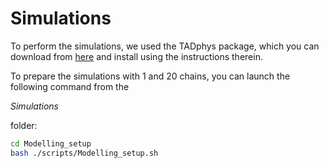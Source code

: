 # Simulations

To perform the simulations, we used the TADphys package, which you can download from [here](https://github.com/cavallifly/TADphys) and install using the instructions therein.

To prepare the simulations with 1 and 20 chains, you can launch the following command from the <p><em>Simulations</em></p> folder:


```bash
cd Modelling_setup
bash ./scripts/Modelling_setup.sh
```
<!---
<div style="text-align: justify">
Each chain is initially organized in a rod-like folding featuring rosettes along the main axis and placed in random positions inside a confining sphere of radius R<sup>*</sup> to set up the volume density of the system to 3% (R<sup>*</sup>= 25.5σ for the 1-chain system and R<sup>*</sup>=69.3σ for the 20-chain system), avoiding clashes with other chains (step 00). After energy minimization, each polymeric system is compressed to reach the DNA density of 10% (step 01). These conditions were achieved by minimization (LAMMPS command: minimize 1.0e-4 1.0e-6 100000 100000) followed by molecular dynamics simulations of 600 τ<sub>LJ</sub> (100,000 ∆t with ∆t = 0.006 τ<sub>LJ</sub>) during which the radius of confining spheres is reduced from the minimum radius to include all the particles of the chains at time 0 to the target radius R (R= 17.1σ for the 1-chain system and R=46.4σ for the 20-chain system). At the target volume density of 10%, the polymer chains have parameters σ~54.2nm and 𝐾<sub>𝜃</sub> ~92.3nm. These estimates were done by considering a fine-scale chromatin model with 𝜈<sub>FS</sub>=100 𝑏𝑝, 𝜎<sub>FS</sub>=20 𝑛𝑚 and 𝐾<sub>𝜃</sub><sup>FS</sup>=50 𝑛𝑚. Finally, each polymeric system is relaxed with a molecular dynamics run of 30,600 τ<sub>LJ</sub> (5,100,000 ∆t with ∆t = 0.006 τ<sub>LJ</sub>). By comparing the average monomer Mean-Squared Displacement (MSD) in these relaxation runs and the MSD of non-transcribed genes measured 96 by live-cell imaging, we obtained an approximated estimate of the simulated time (in τ<sub>LJ</sub>) corresponding to 1s ~ 9 τ<sub>LJ</sub>. These conformations are next used as the initial conformations for the downstream simulations (Steps 02 and 03). </div>
--->
